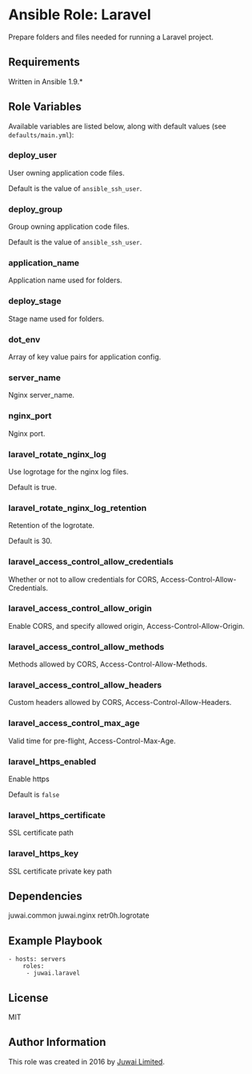 Ansible Role: Laravel
=========

Prepare folders and files needed for running a Laravel project.

Requirements
------------

Written in Ansible 1.9.*

Role Variables
--------------

Available variables are listed below, along with default values (see `defaults/main.yml`):

### deploy_user

User owning application code files.

Default is the value of `ansible_ssh_user`.

### deploy_group

Group owning application code files.

Default is the value of `ansible_ssh_user`.

### application_name

Application name used for folders.

### deploy_stage

Stage name used for folders.

### dot_env

Array of key value pairs for application config.

### server_name

Nginx server_name.

### nginx_port

Nginx port.

### laravel_rotate_nginx_log

Use logrotage for the nginx log files.

Default is true.

### laravel_rotate_nginx_log_retention

Retention of the logrotate.

Default is 30.

### laravel_access_control_allow_credentials

Whether or not to allow credentials for CORS, Access-Control-Allow-Credentials.

### laravel_access_control_allow_origin

Enable CORS, and specify allowed origin, Access-Control-Allow-Origin.

### laravel_access_control_allow_methods

Methods allowed by CORS, Access-Control-Allow-Methods.

### laravel_access_control_allow_headers

Custom headers allowed by CORS, Access-Control-Allow-Headers.

### laravel_access_control_max_age

Valid time for pre-flight, Access-Control-Max-Age.

### laravel_https_enabled

Enable https

Default is `false`

### laravel_https_certificate

SSL certificate path

### laravel_https_key

SSL certificate private key path

Dependencies
------------

juwai.common
juwai.nginx
retr0h.logrotate

Example Playbook
----------------

    - hosts: servers
        roles:
         - juwai.laravel

License
-------

MIT

Author Information
------------------

This role was created in 2016 by [Juwai Limited](http://www.juwai.com).
